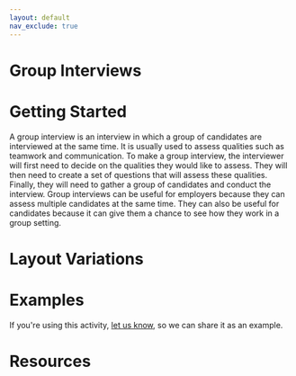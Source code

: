 ```yaml
---
layout: default
nav_exclude: true
---
```


# Group Interviews

# Getting Started

A group interview is an interview in which a group of candidates are interviewed at the same time. It is usually used to assess qualities such as teamwork and communication. To make a group interview, the interviewer will first need to decide on the qualities they would like to assess. They will then need to create a set of questions that will assess these qualities. Finally, they will need to gather a group of candidates and conduct the interview. Group interviews can be useful for employers because they can assess multiple candidates at the same time. They can also be useful for candidates because it can give them a chance to see how they work in a group setting.

# Layout Variations
# Examples
If you're using this activity, [let us know](https://github.com/Standards-and-Practices/structured-rapid-development/issues/new?assignees=&labels=documentation&template=example-submission.md&title=Example+of+%5Byour+pattern+here%5D), so we can share it as an example.
# Resources
